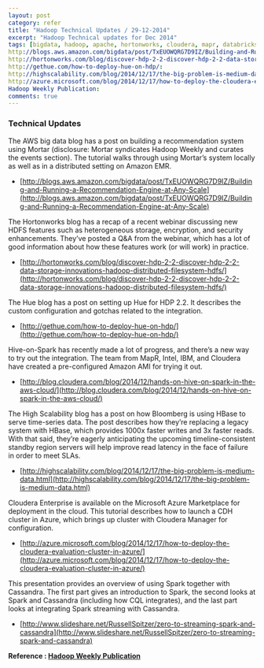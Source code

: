 ```yaml
---
layout: post
category: refer
title: "Hadoop Technical Updates / 29-12-2014"
excerpt: "Hadoop Technical updates for Dec 2014"
tags: [bigdata, hadoop, apache, hortonworks, cloudera, mapr, databricks, spark]
http://blogs.aws.amazon.com/bigdata/post/TxEUOWQRG7D9IZ/Building-and-Running-a-Recommendation-Engine-at-Any-Scale:
http://hortonworks.com/blog/discover-hdp-2-2-discover-hdp-2-2-data-storage-innovations-hadoop-distributed-filesystem-hdfs/:
http://gethue.com/how-to-deploy-hue-on-hdp/:
http://highscalability.com/blog/2014/12/17/the-big-problem-is-medium-data.html:
http://azure.microsoft.com/blog/2014/12/17/how-to-deploy-the-cloudera-evaluation-cluster-in-azure/:
Hadoop Weekly Publication:
comments: true
---
```


### Technical Updates

The AWS big data blog has a post on building a recommendation system using Mortar (disclosure: Mortar syndicates Hadoop Weekly and curates the events section). The tutorial walks through using Mortar’s system locally as well as in a distributed setting on Amazon EMR.

- [http://blogs.aws.amazon.com/bigdata/post/TxEUOWQRG7D9IZ/Building-and-Running-a-Recommendation-Engine-at-Any-Scale](http://blogs.aws.amazon.com/bigdata/post/TxEUOWQRG7D9IZ/Building-and-Running-a-Recommendation-Engine-at-Any-Scale)


The Hortonworks blog has a recap of a recent webinar discussing new HDFS features such as heterogeneous storage, encryption, and security enhancements. They’ve posted a Q&A from the webinar, which has a lot of good information about how these features work (or will work) in practice.

- [http://hortonworks.com/blog/discover-hdp-2-2-discover-hdp-2-2-data-storage-innovations-hadoop-distributed-filesystem-hdfs/](http://hortonworks.com/blog/discover-hdp-2-2-discover-hdp-2-2-data-storage-innovations-hadoop-distributed-filesystem-hdfs/)


The Hue blog has a post on setting up Hue for HDP 2.2. It describes the custom configuration and gotchas related to the integration.

- [http://gethue.com/how-to-deploy-hue-on-hdp/](http://gethue.com/how-to-deploy-hue-on-hdp/)


Hive-on-Spark has recently made a lot of progress, and there’s a new way to try out the integration. The team from MapR, Intel, IBM, and Cloudera have created a pre-configured Amazon AMI for trying it out.

- [http://blog.cloudera.com/blog/2014/12/hands-on-hive-on-spark-in-the-aws-cloud/](http://blog.cloudera.com/blog/2014/12/hands-on-hive-on-spark-in-the-aws-cloud/)


The High Scalability blog has a post on how Bloomberg is using HBase to serve time-series data. The post describes how they’re replacing a legacy system with HBase, which provides 1000x faster writes and 3x faster reads. With that said, they’re eagerly anticipating the upcoming timeline-consistent standby region servers will help improve read latency in the face of failure in order to meet SLAs.

- [http://highscalability.com/blog/2014/12/17/the-big-problem-is-medium-data.html](http://highscalability.com/blog/2014/12/17/the-big-problem-is-medium-data.html)


Cloudera Enterprise is available on the Microsoft Azure Marketplace for deployment in the cloud. This tutorial describes how to launch a CDH cluster in Azure, which brings up cluster with Cloudera Manager for configuration.

- [http://azure.microsoft.com/blog/2014/12/17/how-to-deploy-the-cloudera-evaluation-cluster-in-azure/](http://azure.microsoft.com/blog/2014/12/17/how-to-deploy-the-cloudera-evaluation-cluster-in-azure/)


This presentation provides an overview of using Spark together with Cassandra. The first part gives an introduction to Spark, the second looks at Spark and Cassandra (including how CQL integrates), and the last part looks at integrating Spark streaming with Cassandra.

- [http://www.slideshare.net/RussellSpitzer/zero-to-streaming-spark-and-cassandra](http://www.slideshare.net/RussellSpitzer/zero-to-streaming-spark-and-cassandra)

**Reference : [Hadoop Weekly Publication](http://hadoopweekly.com)**